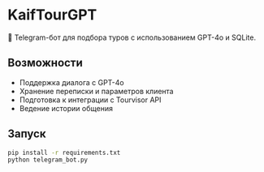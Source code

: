 # KaifTourGPT

🧳 Telegram-бот для подбора туров с использованием GPT-4o и SQLite.

## Возможности
- Поддержка диалога с GPT-4o
- Хранение переписки и параметров клиента
- Подготовка к интеграции с Tourvisor API
- Ведение истории общения

## Запуск
```bash
pip install -r requirements.txt
python telegram_bot.py
